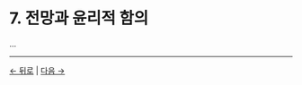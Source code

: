 # 7. 전망과 윤리적 함의

...

---
<div class="navigation-links">
<a href="06_우리의_실제_과제.md" class="nav-link prev-link">← 뒤로</a> | <a href="08_의식의_미래.md" class="nav-link next-link">다음 →</a>
</div>
